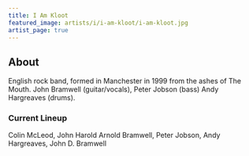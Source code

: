 ```yaml
---
title: I Am Kloot
featured_image: artists/i/i-am-kloot/i-am-kloot.jpg
artist_page: true
---
```

## About

English rock band, formed in Manchester in 1999 from the ashes of The Mouth.
John Bramwell (guitar/vocals),
Peter Jobson (bass)
Andy Hargreaves (drums).

### Current Lineup

Colin McLeod, John Harold Arnold Bramwell, Peter Jobson, Andy Hargreaves, John D. Bramwell

